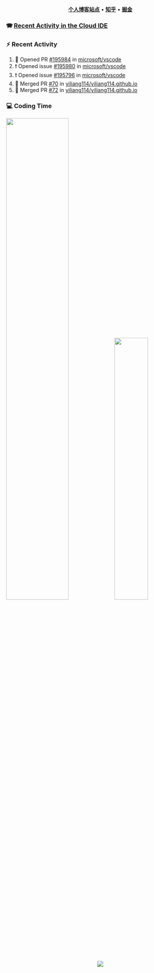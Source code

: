 <p align="center">
    <b><a href="https://yiliang.site">个人博客站点</a></b>
    •
    <b><a href="https://www.zhihu.com/people/Mrz2J">知乎</a></b>
    •
    <b><a href="https://juejin.im/user/2629687542813016">掘金</a></b>
</p>

### :accordion: [Recent Activity in the Cloud IDE](https://github.com/cloud-webide/.github)

### :zap: Recent Activity

<!--START_SECTION:activity-->

1. 💪 Opened PR [#195984](https://github.com/microsoft/vscode/pull/195984) in [microsoft/vscode](https://github.com/microsoft/vscode)
2. ❗ Opened issue [#195980](https://github.com/microsoft/vscode/issues/195980) in [microsoft/vscode](https://github.com/microsoft/vscode)
3. ❗ Opened issue [#195796](https://github.com/microsoft/vscode/issues/195796) in [microsoft/vscode](https://github.com/microsoft/vscode)
4. 🎉 Merged PR [#70](https://github.com/yiliang114/yiliang114.github.io/pull/70) in [yiliang114/yiliang114.github.io](https://github.com/yiliang114/yiliang114.github.io)
5. 🎉 Merged PR [#72](https://github.com/yiliang114/yiliang114.github.io/pull/72) in [yiliang114/yiliang114.github.io](https://github.com/yiliang114/yiliang114.github.io)

<!--END_SECTION:activity-->

### 💻 Coding Time

<img align="" width="57.5%" src="https://github-readme-stats.vercel.app/api?username=yiliang114&hide_title=true&hide_border=true&show_icons=true&include_all_commits=true&line_height=21&theme=vue-dark&border_radius=0" /><img align="" width="42.4%" src="https://github-readme-stats.vercel.app/api/top-langs/?username=yiliang114&hide_title=true&hide_border=true&layout=compact&theme=vue-dark&border_radius=0" />

<div align="center">
    <img src="https://github-readme-streak-stats.herokuapp.com/?user=yiliang114" />
</div>
